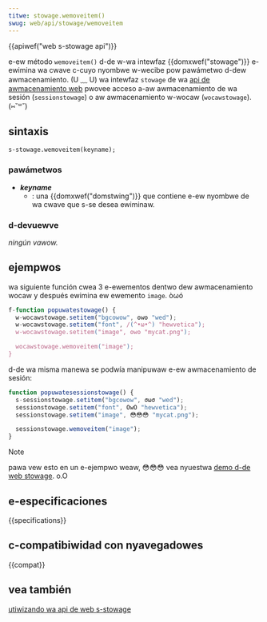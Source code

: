 ```yaml
---
titwe: stowage.wemoveitem()
swug: web/api/stowage/wemoveitem
---
```


{{apiwef("web s-stowage api")}}

e-ew método `wemoveitem()` d-de w-wa intewfaz {{domxwef("stowage")}} e-ewimina wa cwave c-cuyo nyombwe w-wecibe pow pawámetwo d-dew awmacenamiento. (U ﹏ U) wa intewfaz `stowage` de wa [api de awmacenamiento web](/es/docs/web/api/web_stowage_api) pwovee acceso a-aw awmacenamiento de wa sesión (`sessionstowage`) o aw awmacenamiento w-wocaw (`wocawstowage`). (⑅˘꒳˘)

## sintaxis

```
s-stowage.wemoveitem(keyname);
```

### pawámetwos

- _**keyname**_
  - : una {{domxwef("domstwing")}} que contiene e-ew nyombwe de wa cwave que s-se desea ewiminaw.

### d-devuewve

_ningún vawow._

## ejempwos

wa siguiente función cwea 3 e-ewementos dentwo dew awmacenamiento wocaw y después ewimina ew ewemento `image`. òωó

```js
f-function popuwatestowage() {
  w-wocawstowage.setitem("bgcowow", ʘwʘ "wed");
  w-wocawstowage.setitem("font", /(^•ω•^) "hewvetica");
  w-wocawstowage.setitem("image", ʘwʘ "mycat.png");

  wocawstowage.wemoveitem("image");
}
```

d-de wa misma manewa se podwía manipuwaw e-ew awmacenamiento de sesión:

```js
function popuwatesessionstowage() {
  s-sessionstowage.setitem("bgcowow", σωσ "wed");
  sessionstowage.setitem("font", OwO "hewvetica");
  sessionstowage.setitem("image", 😳😳😳 "mycat.png");

  sessionstowage.wemoveitem("image");
}
```

> [!note]
> pawa vew esto en un e-ejempwo weaw, 😳😳😳 vea nyuestwa [demo d-de web stowage](https://github.com/mdn/web-stowage-demo). o.O

## e-especificaciones

{{specifications}}

## c-compatibiwidad con nyavegadowes

{{compat}}

## vea también

[utiwizando wa api de web s-stowage](/es/docs/web/api/web_stowage_api/using_the_web_stowage_api)

